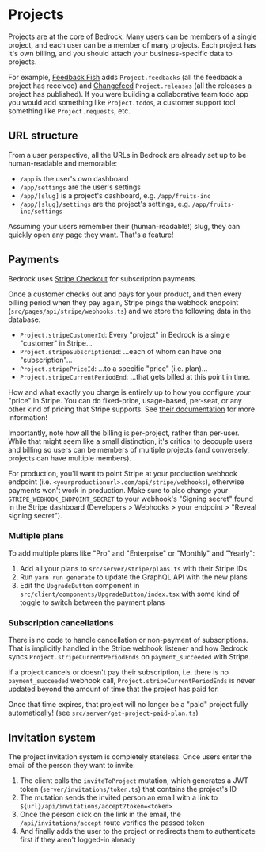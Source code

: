 # Projects

Projects are at the core of Bedrock. Many users can be members of a single project, and each user can be a member of many projects. Each project has it's own billing, and you should attach your business-specific data to projects.

For example, [Feedback Fish](https://feedback.fish) adds `Project.feedbacks` (all the feedback a project has received) and [Changefeed](https://changefeed.app) `Project.releases` (all the releases a project has published). If you were building a collaborative team todo app you would add something like `Project.todos`, a customer support tool something like `Project.requests`, etc.

## URL structure

From a user perspective, all the URLs in Bedrock are already set up to be human-readable and memorable:

- `/app` is the user's own dashboard
- `/app/settings` are the user's settings
- `/app/[slug]` is a project's dashboard, e.g. `/app/fruits-inc`
- `/app/[slug]/settings` are the project's settings, e.g. `/app/fruits-inc/settings`

Assuming your users remember their (human-readable!) slug, they can quickly open any page they want. That's a feature!

## Payments

Bedrock uses [Stripe Checkout](https://stripe.com/docs/payments/checkout) for subscription payments.

Once a customer checks out and pays for your product, and then every billing period when they pay again, Stripe pings the webhook endpoint (`src/pages/api/stripe/webhooks.ts`) and we store the following data in the database:

- `Project.stripeCustomerId`: Every "project" in Bedrock is a single "customer" in Stripe...
- `Project.stripeSubscriptionId`: ...each of whom can have one "subscription"...
- `Project.stripePriceId`: ...to a specific "price" (i.e. plan)...
- `Project.stripeCurrentPeriodEnd`: ...that gets billed at this point in time.

How and what exactly you charge is entirely up to how you configure your "price" in Stripe. You can do fixed-price, usage-based, per-seat, or any other kind of pricing that Stripe supports. See [their documentation](https://stripe.com/docs/billing/subscriptions/examples) for more information!

Importantly, note how all the billing is per-project, rather than per-user. While that might seem like a small distinction, it's critical to decouple users and billing so users can be members of multiple projects (and conversely, projects can have multiple members).

For production, you'll want to point Stripe at your production webhook endpoint (i.e. `<yourproductionurl>.com/api/stripe/webhooks`), otherwise payments won't work in production. Make sure to also change your `STRIPE_WEBHOOK_ENDPOINT_SECRET` to your webhook's "Signing secret" found in the Stripe dashboard (Developers > Webhooks > your endpoint > "Reveal signing secret").

### Multiple plans

To add multiple plans like "Pro" and "Enterprise" or "Monthly" and "Yearly":

1. Add all your plans to `src/server/stripe/plans.ts` with their Stripe IDs
2. Run `yarn run generate` to update the GraphQL API with the new plans
3. Edit the `UpgradeButton` component in `src/client/components/UpgradeButton/index.tsx` with some kind of toggle to switch between the payment plans

### Subscription cancellations

There is no code to handle cancellation or non-payment of subscriptions. That is implicitly handled in the Stripe webhook listener and how Bedrock syncs `Project.stripeCurrentPeriodEnds` on `payment_succeeded` with Stripe.

If a project cancels or doesn't pay their subscription, i.e. there is no `payment_succeeded` webhook call, `Project.stripeCurrentPeriodEnds` is never updated beyond the amount of time that the project has paid for.

Once that time expires, that project will no longer be a "paid" project fully automatically! (see `src/server/get-project-paid-plan.ts`)

## Invitation system

The project invitation system is completely stateless. Once users enter the email of the person they want to invite:

1. The client calls the `inviteToProject` mutation, which generates a JWT token (`server/invitations/token.ts`) that contains the project's ID
2. The mutation sends the invited person an email with a link to `${url}/api/invitations/accept?token=<token>`
3. Once the person click on the link in the email, the `/api/invitations/accept` route verifies the passed token
4. And finally adds the user to the project or redirects them to authenticate first if they aren't logged-in already
